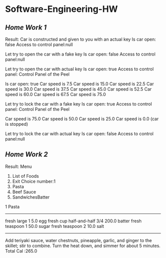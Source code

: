 # Software-Engineering-HW
 
## _Home Work 1_
Result:
Car is constructed and given to you with an actual key
Is car open: false
Access to control panel:null

Let try to open the car with a fake key
Is car open: false
Access to control panel:null

Let try to open the car with actual key
Is car open: true
Access to control panel: Control Panel of the Peel

Is car open: true
Car speed is 7.5
Car speed is 15.0
Car speed is 22.5
Car speed is 30.0
Car speed is 37.5
Car speed is 45.0
Car speed is 52.5
Car speed is 60.0
Car speed is 67.5
Car speed is 75.0

Let try to lock the car with a fake key
Is car open: true
Access to control panel: Control Panel of the Peel

Car speed is 75.0
Car speed is 50.0
Car speed is 25.0
Car speed is 0.0 (car is stopped)

Let try to lock the car with actual key
Is car open: false
Access to control panel:null


## _Home Work 2_
Result:
Menu
1. List of Foods
2. Exit
Choice number:1
1. Pasta
2. Beef Sauce
3. SandwichesBatter

1
Pasta
************************************
fresh large 1 5.0 egg
fresh cup half-and-half 3/4 200.0 batter
fresh teaspoon 1 50.0 sugar
fresh teaspoon 2 10.0 salt
************************************
Add teriyaki sauce, water chestnuts, pineapple, garlic, and ginger to the skillet; stir to combine. Turn the heat down, and simmer for about 5 minutes.
Total Cal :265.0